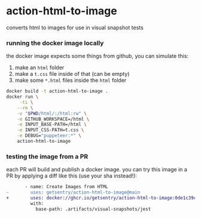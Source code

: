 action-html-to-image
====================

converts html to images for use in visual snapshot tests

### running the docker image locally

the docker image expects some things from github, you can simulate this:

1. make an `html` folder
1. make a `t.css` file inside of that (can be empty)
1. make some `*.html` files inside the `html` folder

```bash
docker build -t action-html-to-image .
docker run \
     -ti \
    --rm \
    -v "$PWD/html/:/html:rw" \
    -e GITHUB_WORKSPACE=/html \
    -e INPUT_BASE-PATH=/html \
    -e INPUT_CSS-PATH=t.css \
    -e DEBUG="puppeteer:*" \
    action-html-to-image
```

### testing the image from a PR

each PR will build and publish a docker image.  you can try this image in a PR
by applying a diff like this (use your sha instead!):

```diff
       - name: Create Images from HTML
-        uses: getsentry/action-html-to-image@main
+        uses: docker://ghcr.io/getsentry/action-html-to-image:0de1c39c28d4d8f8f42c49761313237840958927
         with:
           base-path: .artifacts/visual-snapshots/jest
```
